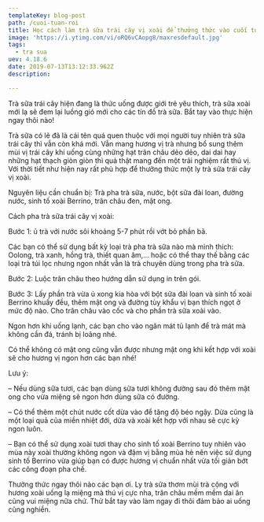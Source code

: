 ```yaml
---
templateKey: blog-post
path: /cuoi-tuan-roi
title: Học cách làm trà sữa trái cây vị xoài để thưởng thức vào cuối tuần
image: 'https://i.ytimg.com/vi/oRQ6vCAopg8/maxresdefault.jpg' 
tags:
  - tra sua
uev: 4.18.6
date: 2019-07-13T13:12:33.962Z
description:

---
```



Trà sữa trái cây hiện đang là thức uống được giới trẻ yêu thích, trà sữa xoài mới lạ sẽ đem lại luồng gió mới cho các tín đồ trà sữa. Bắt tay vào thực hiện ngay thôi nào!

Trà sữa có lẽ đã là cái tên quá quen thuộc với mọi người tuy nhiên trà sữa trái cây thì vẫn còn khá mới. Vẫn mang hương vị trà nhưng bổ sung thêm mùi vị trái cây khi uống cùng những hạt trân châu dẻo dẻo, dai dai hay những hạt thạch giòn giòn thì quả thật mang đến một trải nghiệm rất thú vị. Với thời tiết như hiện nay rất phù hợp để thưởng thức một ly trà sữa trái cây vị xoài.


Nguyên liệu cần chuẩn bị: Trà pha trà sữa, nước, bột sữa đài loan, đường nước, sinh tố xoài Berrino, trân châu đen, mật ong.

Cách pha trà sữa trái cây vị xoài:

Bước 1: ủ trà với nước sôi khoảng 5-7 phút rồi vớt bỏ phần bã.

Các bạn có thể sử dụng bất kỳ loại trà pha trà sữa nào mà mình thích: Oolong, trà xanh, hồng trà, thiết quan âm,… hoặc có thể thay thế bằng các loại trà túi lọc nhưng ngon nhất vẫn là trà chuyên dùng trong pha trà sữa.

Bước 2: Luộc trân châu theo hướng dẫn sử dụng in trên gói.

Bước 3: Lấy phần trà vừa ủ xong kia hòa với bột sữa đài loan và sinh tố xoài Berrino khuấy đều, thêm mật ong và đường tùy khẩu vị bạn thích ngọt ở mức độ nào. Cho trân châu vào cốc và cho phần trà sữa xoài vào.


Ngon hơn khi uống lạnh, các bạn cho vào ngăn mát tủ lạnh để trà mát mà không cần đá, tránh bị loãng nhé.

Có thể không có mật ong cũng vẫn được nhưng mật ong khi kết hợp với xoài sẽ cho hương vị ngon hơn các bạn nhé!

Lưu ý:


– Nếu dùng sữa tươi, các bạn dùng sữa tươi không đường sau đó thêm mật ong cho vừa miệng sẽ ngon hơn dùng sữa có đường.

– Có thể thêm một chút nước cốt dừa vào để tăng độ béo ngậy. Dừa cũng là một loại quả của miền nhiệt đới, dừa và xoài kết hợp với nhau sẽ cực kỳ ngon luôn.

– Bạn có thể sử dụng xoài tươi thay cho sinh tố xoài Berrino tuy nhiên vào mùa này xoài thường không ngon và đậm vị bằng mùa hè nên việc sử dụng sinh tố Berrino vừa giúp bạn có được hương vị chuẩn nhất vừa tối giản bớt các công đoạn pha chế.

Thưởng thức ngay thôi nào các bạn ơi. Ly trà sữa thơm mùi trà cộng với hương xoài uống lạ miệng mà thú vị cực nha, trân châu mềm mềm dai ăn cũng vui miệng nữa chứ. Thử bắt tay vào làm ngay đi thôi đảm bảo ai uống cũng nghiền.